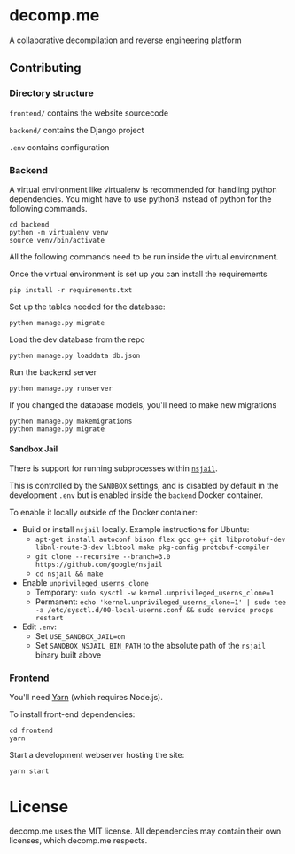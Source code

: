 # decomp.me
A collaborative decompilation and reverse engineering platform

## Contributing

### Directory structure
`frontend/` contains the website sourcecode

`backend/` contains the Django project

`.env` contains configuration

### Backend
A virtual environment like virtualenv is recommended for handling python dependencies.
You might have to use python3 instead of python for the following commands.
```shell
cd backend
python -m virtualenv venv
source venv/bin/activate
```
All the following commands need to be run inside the virtual environment.

Once the virtual environment is set up you can install the requirements
```shell
pip install -r requirements.txt
```

Set up the tables needed for the database:
```shell
python manage.py migrate
```

Load the dev database from the repo
```shell
python manage.py loaddata db.json
```

Run the backend server
```shell
python manage.py runserver
```
If you changed the database models, you'll need to make new migrations
```shell
python manage.py makemigrations
python manage.py migrate
```

#### Sandbox Jail

There is support for running subprocesses within [`nsjail`](https://github.com/google/nsjail).

This is controlled by the `SANDBOX` settings, and is disabled by default in the development `.env` but is enabled inside the `backend` Docker container.


To enable it locally outside of the Docker container:

- Build or install `nsjail` locally. Example instructions for Ubuntu:
    - `apt-get install autoconf bison flex gcc g++ git libprotobuf-dev libnl-route-3-dev libtool make pkg-config protobuf-compiler`
    - `git clone --recursive --branch=3.0 https://github.com/google/nsjail`
    - `cd nsjail && make`
- Enable `unprivileged_userns_clone`
    - Temporary: `sudo sysctl -w kernel.unprivileged_userns_clone=1`
    - Permanent: `echo 'kernel.unprivileged_userns_clone=1' | sudo tee -a /etc/sysctl.d/00-local-userns.conf && sudo service procps restart
`
- Edit `.env`:
    - Set `USE_SANDBOX_JAIL=on`
    - Set `SANDBOX_NSJAIL_BIN_PATH` to the absolute path of the `nsjail` binary built above

### Frontend

You'll need [Yarn](https://yarnpkg.com/getting-started/install) (which requires Node.js).

To install front-end dependencies:
```
cd frontend
yarn
```

Start a development webserver hosting the site:
```
yarn start
```

# License
decomp.me uses the MIT license. All dependencies may contain their own licenses, which decomp.me respects.
